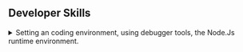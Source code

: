 <!--
//cspell::ignore smblock
 -->

## Developer Skills

<details>
<summary>
Setting an coding environment, using debugger tools, the Node.Js runtime environment.
</summary>

### Vs Code configurations

<details>
<summary>
prettier code format extensions, configurable snippets.
</summary>
prettier code extension. installing, setting as default formatter.
uses double quotes instead of single quotes, removing blank lines, adds semi-colons.

we can configure the prettier format by creating a ".prettierrc" file and changing the properties. it's a json file.

```json
{
  "singleQuote": true, // use single quotes instead of doubles
  "arrowParens": "avoid" // omit parentheses in arrow functions when possible
}
```

we can also have our own custom code snippets. we can define them for either global or per file. we can force snippets with **<kbd>ctrl</kbd> + <kbd>space</kbd>**

> preferences -> user snippets.
> choose whatever file.

for example, here is the standard console log snippet

```json
  "Print to console": {
    "scope": "javascript,typescript",
    "prefix": "cl",
    "body": ["console.log();"],
    "description": "Log output to console"
  }
```

and a markdown snippet (in a different file)

```json
	"Markdown Summary Section": {
    "prefix": "smblock",
    "body": [
		"<details>",
		"<summary>",
		"$0",
		"</summary>",
		"</details>"],
    "description": "add details and summary blocks markdown"
    }
```

</details>

### Installing Node Js

<details>
<summary>
Checking our code in a faster matter.
</summary>
the live server extension that allows us run the changed html file immediately.
and there's also node.js, with the live server npm package

_node -v_ check node.js versions
_npm install live-server -g_ install live server package globally
we can then write _live-server.cmd_ in the terminal which will launch the browser in the current directory and will reload the files when changes happen.

</details>

### Learning How to Code

<details>
<summary>
How to learn to code. What to do and what to avoid.
</summary>

1. Set a specific goal.
   1. why are you learning?
   2. what is the goal?
   3. imagine a big project
2. Learn Code
   1. don't copy and paste code.
   2. always type the code yourself
   3. try to understand the code
3. Reinforce learning
   1. after you learn something, use it
   2. take notes
   3. challenge yourself
   4. the goal is to learn, not to finish courses.
4. Practice code outside the course
   1. come up with a project
   2. challenge yourself
   3. avoid tutorial hell
5. Don't try to write the perfect code.
   1. clean and efficient code will come with time.
   2. you will never never know everything. no one knows everything.
   3. don't compare yourself to expert, your measuring stick is yourself
6. Don't learn in isolation
   1. share and explain what you learned
   2. the best way to learn is to teach
   3. share your goals and progress publicly to push yourself
   4. don't stop learning, **never stop**

</details>

### Thinking like a Developer Becoming a Problem Solver

<details>
<summary>
Thinking like a developer.
</summary>

four step protocol to solve problems

> 1. Make sure you 100% understand the problem. **Ask the right questions** to get a clear picture of the problem.
> 2. **Divide and conquer**: break a big problem into smaller sub problems.
> 3. Don't be afraid to do as much **research** as you have to.
> 4. For bigger problems, **write pseudo-code** before writing the actual code.

</details>

### Using Resources

<details>
<summary>
Use google, MDN and stack overflow.
</summary>
code example of 'calculating temperature amplitude' following the 4 points process.
</details>

### Debugging

<details>
<summary>
Finding and fixing bugs.
</summary>

> - "**Software bug**: Defect or problem in a computer program, basically, any unexpected or unintended behavior, of a computer program is a software bug"
> - Bugs are **completely normal** in software development.

we can discover them at any stage, during development, in testing, or even from production.

in complex code, we need to use the debugger.

we can set breakpoints and look at the code from the 'sources' tab.

we can push a 'debugger' statement in the code which is like a breakpoint.

#### Code Challenge 1

<details>
<summary>
print an array transformed.
</summary>

> Given an array of forecasted maximum temperatures, the thermometer displays a string with the given temperatures.\
> Example: [17, 21, 23] will print "... 17ºC in 1
> days ... 21ºC in 2 days ... 23ºC in 3 days ..."
>
> Your tasks:
>
> 1. Create a function 'printForecast' which takes in an array 'arr' and logs a
>    string like the above to the console. Try it with both test datasets.
> 2. Use the problem-solving framework: Understand the problem and break it up into sub-problems!
>
> Test data:
>
> - Data 1: [17, 21, 23]
> - Data 2: [12, 5, -5, 0, 4]
>   GOOD LUCK.

</details>
</details>
</details>
